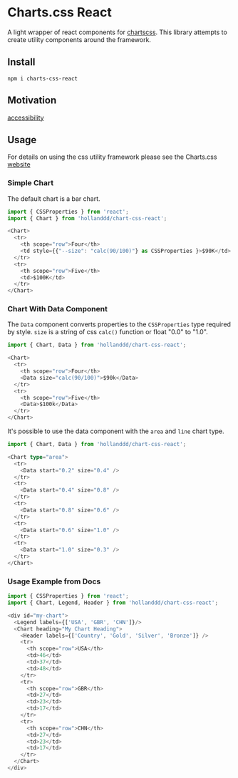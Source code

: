# Charts.css React

A light wrapper of react components for [chartscss](https://chartscss.org). This
library attempts to create utility components around the framework.

## Install
`npm i charts-css-react`

## Motivation

[accessibility](https://github.com/ChartsCSS/charts.css/issues/13)

## Usage

For details on using the css utility framework please see the Charts.css
[website](https://chartscss.org/docs/usage/)

### Simple Chart

The default chart is a bar chart.

```typescript
import { CSSProperties } from 'react';
import { Chart } from 'hollanddd/chart-css-react';

<Chart>
  <tr>
    <th scope="row">Four</th>
    <td style={{"--size": "calc(90/100)"} as CSSProperties }>$90K</td>
  </tr>
  <tr>
    <th scope="row">Five</th>
    <td>$100K</td>
  </tr>
</Chart>
```

### Chart With Data Component

The `Data` component converts properties to the `CSSProperties` type required by
style. `size` is a string of css `calc()` function or float "0.0" to "1.0".

```typescript
import { Chart, Data } from 'hollanddd/chart-css-react';

<Chart>
  <tr>
    <th scope="row">Four</th>
    <Data size="calc(90/100)">$90k</Data>
  </tr>
  <tr>
    <th scope="row">Five</th>
    <Data>$100k</Data>
  </tr>
</Chart>
```

It's possible to use the data component with the `area` and `line` chart type.

```typescript
import { Chart, Data } from 'hollanddd/chart-css-react';

<Chart type="area">
  <tr>
    <Data start="0.2" size="0.4" />
  </tr>
  <tr>
    <Data start="0.4" size="0.8" />
  </tr>
  <tr>
    <Data start="0.8" size="0.6" />
  </tr>
  <tr>
    <Data start="0.6" size="1.0" />
  </tr>
  <tr>
    <Data start="1.0" size="0.3" />
  </tr>
</Chart>
```

### Usage Example from Docs

```typescript
import { CSSProperties } from 'react';
import { Chart, Legend, Header } from 'hollanddd/chart-css-react';

<div id="my-chart">
  <Legend labels={['USA', 'GBR', 'CHN']}/>
  <Chart heading="My Chart Heading">
    <Header labels={['Country', 'Gold', 'Silver', 'Bronze']} />
    <tr>
      <th scope="row">USA</th>
      <td>46</td>
      <td>37</td>
      <td>48</td>
    </tr>
    <tr>
      <th scope="row">GBR</th>
      <td>27</td>
      <td>23</td>
      <td>17</td>
    </tr>
    <tr>
      <th scope="row">CHN</th>
      <td>27</td>
      <td>23</td>
      <td>17</td>
    </tr>
  </Chart>
</div>
```

